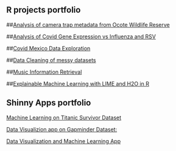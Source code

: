 ## R projects portfolio

##[Analysis of camera trap metadata from Ocote Wildlife Reserve](https://htmlpreview.github.io/?https://github.com/cto300/R-Portfolio/blob/master/CamTrap/CamTrap.html)

##[Analysis of Covid Gene Expression vs Influenza and RSV](https://htmlpreview.github.io/?https://github.com/cto300/R-Portfolio/blob/master/Covid1/covid1.html)

##[Covid Mexico Data Exploration](https://htmlpreview.github.io/?https://github.com/cto300/R-Portfolio/blob/master/Covid%20in%20Mexico%20Data%20Exploration/Covid-Mexico.html)

##[Data Cleaning of messy datasets](https://htmlpreview.github.io/?https://github.com/cto300/R-Portfolio/blob/master/Data%20Cleaning/example.html)

##[Music Information Retrieval](https://htmlpreview.github.io/?https://github.com/cto300/R-Portfolio/blob/master/MIR/Music-Information-Retrieval.html)

##[Explainable Machine Learning with LIME and H2O in R](https://htmlpreview.github.io/?https://github.com/cto300/R-Portfolio/blob/master/Explainable%20ML/Explainable%20ML.html)

## Shinny Apps portfolio

[Machine Learning on Titanic Survivor Dataset](https://carlos-tejeda300.shinyapps.io/titanic/)

[Data Visualizion app on Gapminder Dataset:](https://carlos-tejeda300.shinyapps.io/gapminder/)

[Data Visualization and Machine Learning App](https://carlos-tejeda300.shinyapps.io/dataapp/)
